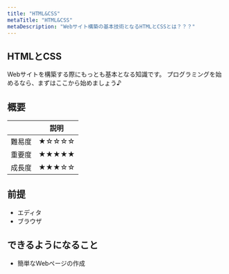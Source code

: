 ```yaml
---
title: "HTML&CSS"
metaTitle: "HTML&CSS"
metaDescription: "Webサイト構築の基本技術となるHTMLとCSSとは？？？"
---
```


## HTMLとCSS

Webサイトを構築する際にもっとも基本となる知識です。
プログラミングを始めるなら、まずはここから始めましょう♪

## 概要

|  | 説明 |
| ---- | ---- |
| 難易度 | ★☆☆☆☆ |
| 重要度 | ★★★★★ |
| 成長度 | ★★★☆☆ |

## 前提

- エディタ
- ブラウザ

## できるようになること

- 簡単なWebページの作成
